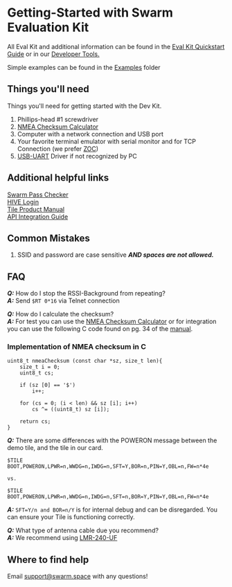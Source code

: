 # Getting-Started with Swarm Evaluation Kit

All Eval Kit and additional information can be found in the [Eval Kit Quickstart Guide](https://swarm.space/wp-content/uploads/2021/04/Swarm-Eval-Kit-Quickstart-Guide.pdf) or in our [Developer Tools.](https://swarm.space/developertools/)

Simple examples can be found in the [Examples]() folder

## Things you'll need 
Things you'll need for getting started with the Dev Kit. 

1. Phillips-head #1 screwdriver
2. [NMEA Checksum Calculator](https://nmeachecksum.eqth.net/)
3. Computer with a network connection and USB port 
4. Your favorite terminal emulator with serial monitor and for TCP Connection (we prefer [ZOC](https://www.emtec.com/zoc/index.html))
5.  [USB-UART](https://www.silabs.com/developers/usb-to-uart-bridge-vcp-drivers) Driver if not recognized by PC

## Additional helpful links

[Swarm Pass Checker](https://kube.tools.swarm.space/pass-checker/)\
[HIVE Login](https://bumblebee.hive.swarm.space/hive/ui/login)\
[Tile Product Manual](https://swarm.space/wp-content/uploads/2021/04/Swarm-Tile-Product-Manual.pdf)\
[API Integration Guide](https://swarm.space/wp-content/uploads/2021/05/Swarm-Hive-1.0-API-Integration-Guide.pdf)

## Common Mistakes

1. SSID and password are case sensitive ***AND spaces are not allowed.***

## FAQ

***Q:*** How do I stop the RSSI-Background from repeating?\
***A:*** Send `$RT 0*16` via Telnet connection

***Q:*** How do I calculate the checksum?\
***A:*** For test you can use the [NMEA Checksum Calculator](https://nmeachecksum.eqth.net/) or for integration you can use the following C code found on pg. 34 of the [manual](https://swarm.space/wp-content/uploads/2021/04/Swarm-Tile-Product-Manual.pdf).
### Implementation of NMEA checksum in C
```
uint8_t nmeaChecksum (const char *sz, size_t len){
    size_t i = 0;
    uint8_t cs;

    if (sz [0] == '$')
        i++;

    for (cs = 0; (i < len) && sz [i]; i++)
        cs ^= ((uint8_t) sz [i]);

    return cs;
}
```
***Q:*** There are some differences with the POWERON message between the demo tile, and the tile in our card. 
```
$TILE BOOT,POWERON,LPWR=n,WWDG=n,IWDG=n,SFT=Y,BOR=n,PIN=Y,OBL=n,FW=n*4e

vs. 

$TILE BOOT,POWERON,LPWR=n,WWDG=n,IWDG=n,SFT=n,BOR=Y,PIN=Y,OBL=n,FW=n*4e
```
***A:*** `SFT=Y/n and BOR=n/Y` is for internal debug and can be disregarded. You can ensure your Tile is functioning correctly.

***Q:*** What type of antenna cable due you recommend?\
***A:*** We recommend using [LMR-240-UF](https://www.timesmicrowave.com/Products/Cables/LMR_%C2%AE_High_Performance_/LMR%C2%AE_Ultra_Flex/LMR%C2%AE-240-UF/) 

## Where to find help

Email [support@swarm.space](support@swarm.space) with any questions!







